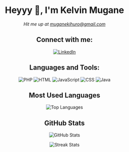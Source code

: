 <h1 align="center">Heyyy 👋, I'm Kelvin Mugane</h1>

<p align="center"></p>

<p align="center">
    <em>Hit me up at <a href="mailto:muganekihuro@gmail.com">muganekihuro@gmail.com</a></em>
</p>
<h2 align="center">Connect with me:</h2>

<p align="center">
    <a href="https://www.linkedin.com/in/your-linkedin-profile">
        <img src="https://img.shields.io/badge/-LinkedIn-blue?style=flat&logo=Linkedin&logoColor=white" alt="LinkedIn"/>
    </a>
</p>
<h2 align="center">Languages and Tools:</h2>

<p align="center">
    <img src="https://img.shields.io/badge/-PHP-777BB4?style=flat&logo=php&logoColor=white" alt="PHP"/>
    <img src="https://img.shields.io/badge/-HTML-E34F26?style=flat&logo=html5&logoColor=white" alt="HTML"/>
    <img src="https://img.shields.io/badge/-JavaScript-F7DF1E?style=flat&logo=javascript&logoColor=black" alt="JavaScript"/>
    <img src="https://img.shields.io/badge/-CSS-1572B6?style=flat&logo=css3&logoColor=white" alt="CSS"/>
    <img src="https://img.shields.io/badge/-Java-007396?style=flat&logo=java&logoColor=white" alt="Java"/>
</p>

<h2 align="center">Most Used Languages</h2>

<p align="center">
    <img src="https://github-readme-stats.vercel.app/api/top-langs/?username=your-username&layout=compact&theme=dark" alt="Top Languages" />
</p>

<h2 align="center">GitHub Stats</h2>

<p align="center">
    <img src="https://github-readme-stats.vercel.app/api?username=your-username&show_icons=true&theme=dark&count_private=true" alt="GitHub Stats"/>
</p>
<p align="center">
    <img src="https://github-readme-streak-stats.herokuapp.com/?user=your-username&theme=dark" alt="Streak Stats"/>
</p>

